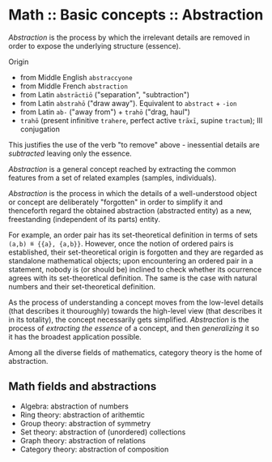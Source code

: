 # Math :: Basic concepts :: Abstraction

*Abstraction* is the process by which the irrelevant details are removed in order to expose the underlying structure (essence).

Origin
- from Middle English `abstraccyone`
- from Middle French `abstraction`
- from Latin `abstrāctiō` ("separation", "subtraction")
- from Latin `abstrahō` ("draw away"). Equivalent to `abstract` + `-ion`
- from Latin `ab-` ("away from") + `trahō` ("drag, haul")
- `trahō` (present infinitive `trahere`, perfect active `trāxī`, supine `tractum`); III conjugation


This justifies the use of the verb "to remove" above - inessential details are *subtracted* leaving only the essence.



*Abstraction* is a general concept reached by extracting the common features from a set of related examples (samples, individuals).

*Abstraction* is the process in which the details of a well-understood object or concept are deliberately "forgotten" in order to simplify it and thenceforth regard the obtained abstraction (abstracted entity) as a new, freestanding (independent of its parts) entity.

For example, an order pair has its set-theoretical definition in terms of sets `(a,b) ≝ {{a}, {a,b}}`. However, once the notion of ordered pairs is established, their set-theoretical origin is forgotten and they are regarded as standalone mathematical objects; upon encountering an ordered pair in a statement, nobody is (or should be) inclined to check whether its ocurrence agrees with its set-theoretical definition. The same is the case with natural numbers and their set-theoretical definition.

As the process of understanding a concept moves from the low-level details (that describes it thouroughly) towards the high-level view (that describes it in its totality), the concept necessarily gets simplified. 
*Abstraction* is the process of *extracting the essence* of a concept, and then *generalizing* it so it has the broadest application possible.

Among all the diverse fields of mathematics, category theory is the home of abstraction.


## Math fields and abstractions

- Algebra: abstraction of numbers
- Ring theory: abstraction of arithemtic
- Group theory: abstraction of symmetry
- Set theory: abstraction of (unordered) collections
- Graph theory: abstraction of relations
- Category theory: abstraction of composition
